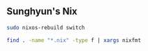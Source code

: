 ## Sunghyun's Nix

```bash
sudo nixos-rebuild switch
```

```bash
find . -name "*.nix" -type f | xargs nixfmt
```
